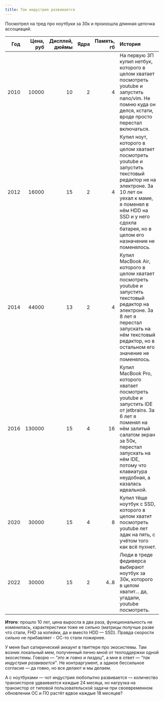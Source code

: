 ```yaml
---
title: Так индустрия развивается
---
```


Посмотрел на тред про ноутбуки за 30к и произошла длинная цепочка ассоциаций.

|  Год | Цена, руб | Дисплей, дюймы | Ядра | Память, гб | История                                                                                                                                                                                                                            |
|-----:|----------:|---------------:|-----:|-----------:|:-----------------------------------------------------------------------------------------------------------------------------------------------------------------------------------------------------------------------------------|
| 2010 |     10000 |             10 |    2 |          4 | На первую ЗП купил нетбук, которого в целом хватает посмотреть youtube и запустить nano/vim. Не помню куда он делся, кстати, вроде просто перестал включаться.                                                                     |
| 2012 |     16000 |             15 |    2 |          4 | Купил ноут, которого в целом хватает посмотреть youtube и запустить текстовый редактор не на электроне. За 10 лет он уехал к маме, я поменял в нём HDD на SSD и у него сдохла батарея, но в целом его назначение не поменялось.    |
| 2014 |     44000 |             13 |    2 |          4 | Купил MacBook Air, которого в целом хватает посмотреть youtube и запустить текстовый редактор на электроне. За 8 лет я перестал запускать на нём текстовый редактор, но в остальном его значение не поменялось.                    |
| 2016 |    130000 |             15 |    4 |         16 | Купил MacBook Pro, которого хватает посмотреть youtube и запустить IDE от jetbrains. За 6 лет я поменял на нём залитый салатом экран за 50к, перестал запускать на нём IDE, потому что клавиатура неудобная, а казалась идеальной. |
| 2020 |     30000 |             15 |    4 |          8 | Купил тёще ноутбук с SSD, которого в целом хватит посмотреть youtube лет эдак на пять, с учётом того как всё пухнет.                                                                                                               |
| 2022 |     30000 |             15 |    2 |       4..8 | Люди в треде федиверса выбирают ноутбук за 30к, которого в целом хватит... да, угадали, youtube посмотреть.                                                                                                                        |

**Итого**: прошло 10 лет, цена выросла в два раза, функциональность не изменилась, характеристики тоже не сильно (матрицы получше разве что стали, FHD за копейки, да и вместо HDD — SSD). Правда скорости сильно не прибавляет - ОС-то стали пожирнее.

У меня был сатирический аккаунт в твиттере про экосистемы. Там возник локальный мем, полученный лично мной от техподдержки одной экосистемы. Говорю — _"это ж говно и пиздец"_, а мне в ответ — _"так индустрия развивается"_. Не контраргумент, а эдакое бессильное согласие — да говно, но все делают и мы делаем.

А с ноутбуками — чот индустрия любопытно развивается — количество транзисторов удваивается каждые 24 месяца, но нагрузка на транзистор от типовой пользовательской задачи при своевременном обновлении ОС и ПО растёт вдвое каждые 18 месяцев?
